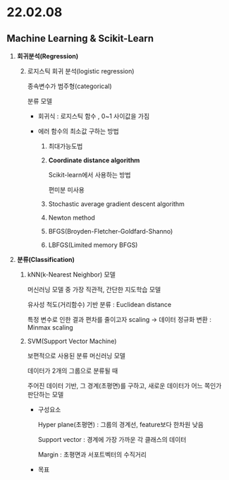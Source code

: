 # 22.02.08

## Machine Learning & Scikit-Learn

1. **회귀분석(Regression)**

   2. 로지스틱 회귀 분석(logistic regression)

      종속변수가 범주형(categorical)

      분류 모델

      - 회귀식 : 로지스틱 함수 , 0~1 사이값을 가짐

      - 에러 함수의 최소값 구하는 방법

        1. 최대가능도법

        2. **Coordinate distance algorithm**

           Scikit-learn에서 사용하는 방법

           편미분 미사용

        2. Stochastic average gradient descent algorithm

        2. Newton method

        2. BFGS(Broyden-Fletcher-Goldfard-Shanno)

        2. LBFGS(Limited memory BFGS)

2. **분류(Classification)**

   1. kNN(k-Nearest Neighbor) 모델

      머신러닝 모델 중 가장 직관적, 간단한 지도학습 모델

      유사성 척도(거리함수) 기반 분류 : Euclidean distance

      특정 변수로 인한 결과 편차를 줄이고자 scaling -> 데이터 정규화 변환 : Minmax scaling

   2. SVM(Support Vector Machine)

      보편적으로 사용된 분류 머신러닝 모델

      데이터가 2개의 그룹으로 분류될 때

      주어진 데이터 기반, 그 경계(초평면)를 구하고, 새로운 데이터가 어느 쪽인가 판단하는 모델

      - 구성요소

        Hyper plane(초평면) : 그룹의 경계선, feature보다 한차원 낮음

        Support vector : 경계에 가장 가까운 각 클래스의 데이터

        Margin : 초평면과 서포트벡터의 수직거리

      - 목표

        

   